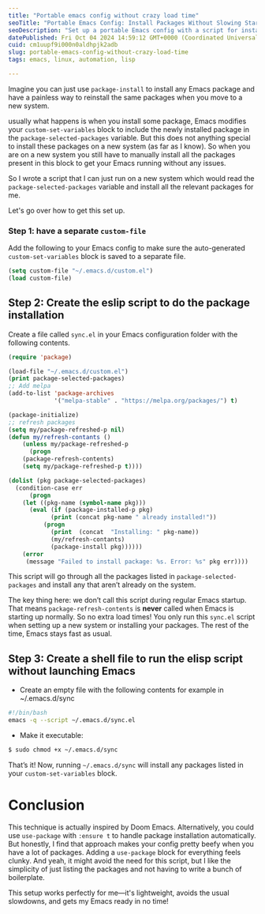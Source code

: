 ```yaml
---
title: "Portable emacs config without crazy load time"
seoTitle: "Portable Emacs Config: Install Packages Without Slowing Startup"
seoDescription: "Set up a portable Emacs config with a script for installing packages on new systems—without increasing startup times or bloating your config."
datePublished: Fri Oct 04 2024 14:59:12 GMT+0000 (Coordinated Universal Time)
cuid: cm1uupf9i000n0aldhpjk2adb
slug: portable-emacs-config-without-crazy-load-time
tags: emacs, linux, automation, lisp

---
```


Imagine you can just use `package-install` to install any Emacs package and have a painless way to reinstall the same packages when you move to a new system.

usually what happens is when you install some package, Emacs modifies your `custom-set-variables` block to include the newly installed package in the `package-selected-packages` variable. But this does not anything special to install these packages on a new system (as far as I know). So when you are on a new system you still have to manually install all the packages present in this block to get your Emacs running without any issues.

So I wrote a script that I can just run on a new system which would read the `package-selected-packages` variable and install all the relevant packages for me.

Let's go over how to get this set up.

### Step 1: have a separate `custom-file`

Add the following to your Emacs config to make sure the auto-generated `custom-set-variables` block is saved to a separate file.

```lisp
(setq custom-file "~/.emacs.d/custom.el")
(load custom-file)
```

## Step 2: Create the eslip script to do the package installation

Create a file called `sync.el` in your Emacs configuration folder with the following contents.

```lisp
(require 'package)

(load-file "~/.emacs.d/custom.el")
(print package-selected-packages)
;; Add melpa
(add-to-list 'package-archives
             '("melpa-stable" . "https://melpa.org/packages/") t)

(package-initialize)
;; refresh packages
(setq my/package-refreshed-p nil)
(defun my/refresh-contants ()
    (unless my/package-refreshed-p
      (progn
	(package-refresh-contents)
	(setq my/package-refreshed-p t))))

(dolist (pkg package-selected-packages)
  (condition-case err
      (progn
	(let ((pkg-name (symbol-name pkg)))
	  (eval (if (package-installed-p pkg)
		    (print (concat pkg-name " already installed!"))
		  (progn
		    (print  (concat  "Installing: " pkg-name))
		    (my/refresh-contants)
		    (package-install pkg))))))
    (error
     (message "Failed to install package: %s. Error: %s" pkg err))))
```

This script will go through all the packages listed in `package-selected-packages` and install any that aren’t already on the system.

The key thing here: we don’t call this script during regular Emacs startup. That means `package-refresh-contents` is **never** called when Emacs is starting up normally. So no extra load times! You only run this `sync.el` script when setting up a new system or installing your packages. The rest of the time, Emacs stays fast as usual.

## Step 3: Create a shell file to run the elisp script without launching Emacs

* Create an empty file with the following contents for example in ~/.emacs.d/sync
    

```bash
#!/bin/bash
emacs -q --script ~/.emacs.d/sync.el
```

* Make it executable:
    

```bash
$ sudo chmod +x ~/.emacs.d/sync
```

That’s it! Now, running `~/.emacs.d/sync` will install any packages listed in your `custom-set-variables` block.

# Conclusion

This technique is actually inspired by Doom Emacs. Alternatively, you could use `use-package` with `:ensure t` to handle package installation automatically. But honestly, I find that approach makes your config pretty beefy when you have a lot of packages. Adding a `use-package` block for everything feels clunky. And yeah, it might avoid the need for this script, but I like the simplicity of just listing the packages and not having to write a bunch of boilerplate.

This setup works perfectly for me—it's lightweight, avoids the usual slowdowns, and gets my Emacs ready in no time!